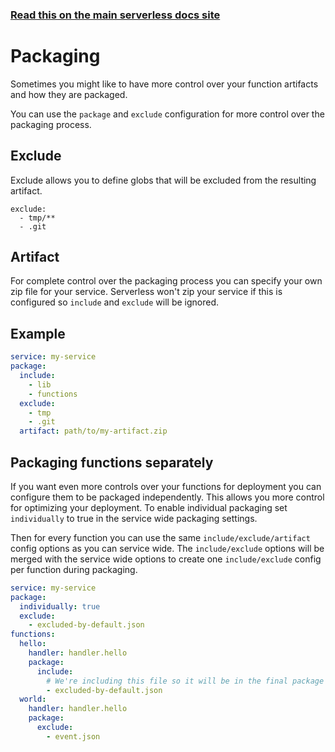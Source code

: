 <!--
title: Serverless Framework Guide - AWS Lambda Guide - Packaging
menuText: Packaging
menuOrder: 11
description: How the Serverless Framework packages your AWS Lambda functions and other available options
layout: Doc
-->

<!-- DOCS-SITE-LINK:START automatically generated  -->
### [Read this on the main serverless docs site](https://www.serverless.com/docs/providers/aws/guide/packaging)
<!-- DOCS-SITE-LINK:END -->

# Packaging

Sometimes you might like to have more control over your function artifacts and how they are packaged.

You can use the `package` and `exclude` configuration for more control over the packaging process.

## Exclude

Exclude allows you to define globs that will be excluded from the resulting artifact.

```
exclude:
  - tmp/**
  - .git
```

## Artifact
For complete control over the packaging process you can specify your own zip file for your service. Serverless won't zip your service if this is configured so `include` and `exclude` will be ignored.

## Example

```yaml
service: my-service
package:
  include:
    - lib
    - functions
  exclude:
    - tmp
    - .git
  artifact: path/to/my-artifact.zip
```

## Packaging functions separately

If you want even more controls over your functions for deployment you can configure them to be packaged independently. This allows you more control for optimizing your deployment. To enable individual packaging set `individually` to true in the service wide packaging settings.

Then for every function you can use the same `include/exclude/artifact` config options as you can service wide. The `include/exclude` options will be merged with the service wide options to create one `include/exclude` config per function during packaging.

```yaml
service: my-service
package:
  individually: true
  exclude:
    - excluded-by-default.json
functions:
  hello:
    handler: handler.hello
    package:
      include:
        # We're including this file so it will be in the final package of this function only
        - excluded-by-default.json
  world:
    handler: handler.hello
    package:
      exclude:
        - event.json
```

